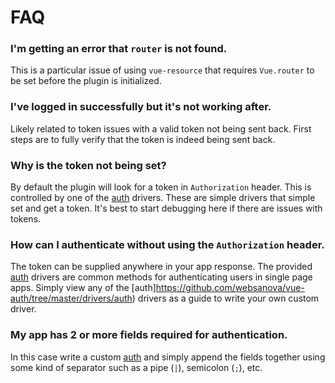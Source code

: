 # FAQ

### I'm getting an error that `router` is not found.

This is a particular issue of using `vue-resource` that requires `Vue.router` to be set before the plugin is initialized.



### I've logged in successfully but it's not working after.

Likely related to token issues with a valid token not being sent back. First steps are to fully verify that the token is indeed being sent back.



### Why is the token not being set?

By default the plugin will look for a token in `Authorization` header. This is controlled by one of the [auth](https://github.com/websanova/vue-auth/tree/master/drivers/auth) drivers. These are simple drivers that simple set and get a token. It's best to start debugging here if there are issues with tokens.



### How can I authenticate without using the `Authorization` header.

The token can be supplied anywhere in your app response. The provided [auth](https://github.com/websanova/vue-auth/tree/master/drivers/auth) drivers are common methods for authenticating users in single page apps. Simply view any of the [auth]https://github.com/websanova/vue-auth/tree/master/drivers/auth) drivers as a guide to write your own custom driver.



### My app has 2 or more fields required for authentication.

In this case write a custom [auth](https://github.com/websanova/vue-auth/tree/master/drivers/auth) and simply append the fields together using some kind of separator such as a pipe (`|`), semicolon (`;`), etc.
